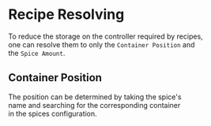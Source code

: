 
# Recipe Resolving

To reduce the storage on the controller required by recipes, <br>
one can resolve them to only the `Container Position` and <br>
the `Spice Amount`.

## Container Position

The position can be determined by taking the spice's <br>
name and searching for the corresponding container <br>
in the spices configuration.
